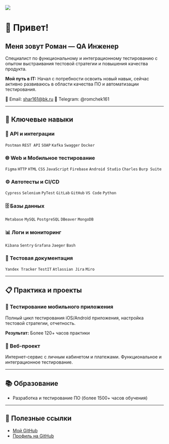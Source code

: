 ![](https://user-images.githubusercontent.com/127777833/173647764-50fb1df2-98fd-4ba3-8b0c-3a44c8cec0da.png)

# 👋 Привет!

## Меня зовут Роман — QA Инженер

Специалист по функциональному и интеграционному тестированию с опытом выстраивания тестовой стратегии и повышения качества продукта.

**Мой путь в IT:** Начал с потребности освоить новый навык, сейчас активно развиваюсь в области качества ПО и автоматизации тестирования.

📧 Email: shar161@bk.ru
💬 Telegram: @romchek161

---

## 🎯 Ключевые навыки

### 🧪 API и интеграции
`Postman` `REST API` `SOAP` `Kafka` `Swagger` `Docker`

### 🌐 Web и Мобильное тестирование  
`Figma` `HTTP` `HTML` `CSS` `JavaScript` `Firebase` `Android Studio` `Charles` `Burp Suite`

### ⚙️ Автотесты и CI/CD
`Cypress` `Selenium` `PyTest` `GitLab` `GitHub` `VS Code` `Python`

### 🗄️ Базы данных
`Metabase` `MySQL` `PostgreSQL` `DBeaver` `MongoDB`

### 📊 Логи и мониторинг
`Kibana` `Sentry` `Grafana` `Jaeger` `Bash`

### 📝 Тестовая документация
`Yandex Tracker` `TestIT` `Atlassian Jira` `Miro`

---

## 📋 Практика и проекты

### 🔹 Тестирование мобильного приложения
Полный цикл тестирования iOS/Android приложения, настройка тестовой стратегии, отчетность.

**Результат:** Более 120+ часов практики

### 🔹 Веб-проект
Интернет-сервис с личным кабинетом и платежами. Функциональное и интеграционное тестирование.

---

## 📚 Образование

- Разработка и тестирование ПО (более 1500+ часов обучения)

---

## 📖 Полезные ссылки

- [Мой GitHub](https://github.com/romchel23rusqa)
- [Профиль на GitHub](https://github.com/romchel23rusqa)
